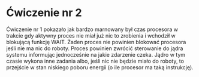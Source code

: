 # Ćwiczenie nr 2

Ćwiczenie nr 1 pokazało jak bardzo marnowany był czas procesora w trakcie gdy
aktywny proces nie miał już nic to zrobienia i wchodził w blokującą funkcję WAIT.
Żaden proces nie powinien blokować procesora jeśli nie ma nic do roboty.
Proces powinien zwrócić sterowanie do jądra systemu informując jednocześnie na jakie
zdarzenie czeka. Jądro w tym czasie wykona inne zadania albo, jeśli nic nie będzie miało
do roboty, to przejście w stan niskiego poboru energii (o ile procesor ma taką instrukcję).


